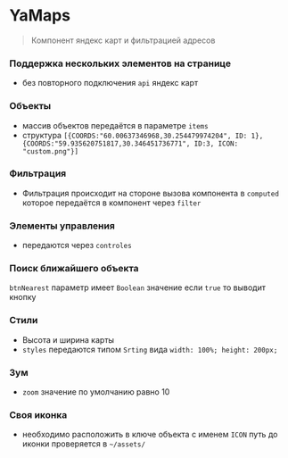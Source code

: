 # YaMaps

> Компонент яндекс карт и фильтрацией адресов

### Поддержка нескольких элементов на странице

- без повторного подключения `api` яндекс карт

### Объекты

- массив объектов передаётся в параметре `items`
- структура `[{COORDS:"60.00637346968,30.254479974204", ID: 1},{COORDS:"59.935620751817,30.346451736771", ID:3, ICON: "custom.png"}]`

### Фильтрация

- Фильтрация происходит на стороне вызова компонента в `computed` которое передаётся в компонент через `filter`

### Элементы управления

- передаются через `controles`

### Поиск ближайшего объекта

`btnNearest` параметр имеет `Boolean` значение если `true` то выводит кнопку

### Стили

- Высота и ширина карты
- `styles` передаются типом `Srting` вида `width: 100%; height: 200px;`

### Зум

- `zoom` значение по умолчанию равно 10

### Своя иконка

- необходимо расположить в ключе объекта с именем `ICON` путь до иконки проверяется в `~/assets/`

